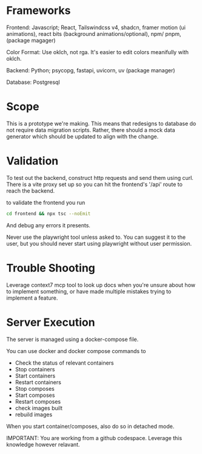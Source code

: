 # Frameworks

Frontend: Javascript; React, Tailswindcss v4, shadcn, framer motion (ui animations), react bits (background animations/optional), npm/ pnpm, (package magager)

Color Format: Use oklch, not rga. It's easier to edit colors meanifully with oklch.

Backend: Python; psycopg, fastapi, uvicorn, uv (package manager)

Database: Postgresql

# Scope

This is a prototype we're making. This means that redesigns to database do not require data migration scripts. Rather, there should a mock data generator which should be updated to align with the change.

# Validation

To test out the backend, construct http requests and send them using curl. There is a vite proxy set up so you can hit the frontend's '/api' route to reach the backend.

to validate the frontend you run

```bash
cd frontend && npx tsc --noEmit
```

And debug any errors it presents.

Never use the playwright tool unless asked to. You can suggest it to the user, but you should never start using playwright without user permission.

# Trouble Shooting


Leverage context7 mcp tool to look up docs when you're unsure about how to implement something, or have made multiple mistakes trying to implement a feature.


# Server Execution

The server is managed using a docker-compose file.

You can use docker and docker compose commands to 

- Check the status of relevant containers
- Stop containers
- Start containers
- Restart containers
- Stop composes
- Start composes
- Restart composes
- check images built
- rebuild images

When you start container/composes, also do so in detached mode.




IMPORTANT: You are working from a github codespace. Leverage this knowledge however relavant.